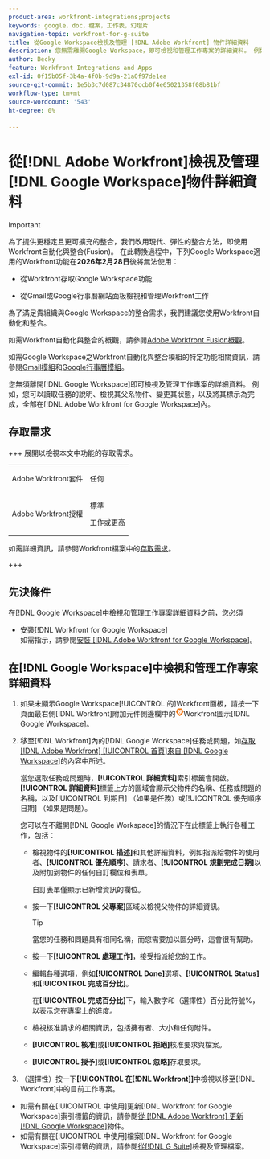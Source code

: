 ```yaml
---
product-area: workfront-integrations;projects
keywords: google，doc，檔案，工作表，幻燈片
navigation-topic: workfront-for-g-suite
title: 從Google Workspace檢視及管理 [!DNL Adobe Workfront] 物件詳細資料
description: 您無需離開Google Workspace，即可檢視和管理工作專案的詳細資料。 例如，您可以在Google Workspace的 [!DNL Adobe Workfront] 內讀取任務的說明、檢視其父系物件、變更其狀態，以及將其標示為完成。
author: Becky
feature: Workfront Integrations and Apps
exl-id: 0f15b05f-3b4a-4f0b-9d9a-21a0f97de1ea
source-git-commit: 1e5b3c7d087c34870ccb0f4e65021358f08b81bf
workflow-type: tm+mt
source-wordcount: '543'
ht-degree: 0%

---
```


# 從[!DNL Adobe Workfront]檢視及管理[!DNL Google Workspace]物件詳細資料

>[!IMPORTANT]
>
>為了提供更穩定且更可擴充的整合，我們改用現代、彈性的整合方法，即使用Workfront自動化與整合(Fusion)。 在此轉換過程中，下列Google Workspace適用的Workfront功能在&#x200B;**2026年2月28日**&#x200B;後將無法使用：
>
>* 從Workfront存取Google Workspace功能
>
>* 從Gmail或Google行事曆網站面板檢視和管理Workfront工作
>
>為了滿足貴組織與Google Workspace的整合需求，我們建議您使用Workfront自動化和整合。
>
>如需Workfront自動化與整合的概觀，請參閱[Adobe Workfront Fusion概觀](https://experienceleague.adobe.com/zh-hant/docs/workfront-fusion/using/get-started-with-fusion/understand-workfront-fusion/workfront-fusion-overview)。
>
>如需Google Workspace之Workfront自動化與整合模組的特定功能相關資訊，請參閱[Gmail模組](https://experienceleague.adobe.com/zh-hant/docs/workfront-fusion/using/references/apps-and-their-modules/third-party-app-connectors/gmail-modules)和[Google行事曆模組](https://experienceleague.adobe.com/zh-hant/docs/workfront-fusion/using/references/apps-and-their-modules/third-party-app-connectors/google-calendar-modules)。

您無須離開[!DNL Google Workspace]即可檢視及管理工作專案的詳細資料。 例如，您可以讀取任務的說明、檢視其父系物件、變更其狀態，以及將其標示為完成，全部在[!DNL Adobe Workfront for Google Workspace]內。

## 存取需求

+++ 展開以檢視本文中功能的存取需求。

<table style="table-layout:auto"> 
 <col> 
 <col> 
 <tbody> 
  <tr> 
   <td role="rowheader">Adobe Workfront套件</td> 
   <td> <p>任何</p> </td> 
  </tr> 
  <tr> 
   <td role="rowheader">Adobe Workfront授權</td> 
   <td> <p>標準</p><p>工作或更高</p>
  </tr> 
 </tbody> 
</table>

如需詳細資訊，請參閱Workfront檔案中的[存取需求](/help/quicksilver/administration-and-setup/add-users/access-levels-and-object-permissions/access-level-requirements-in-documentation.md)。

+++

## 先決條件

在[!DNL Google Workspace]中檢視和管理工作專案詳細資料之前，您必須

* 安裝[!DNL Workfront for Google Workspace]\
   如需指示，請參閱[安裝 [!DNL Adobe Workfront for Google Workspace]](../../workfront-integrations-and-apps/workfront-for-g-suite/install-workfront-for-gsuite.md)。

## 在[!DNL Google Workspace]中檢視和管理工作專案詳細資料

1. 如果未顯示Google Workspace[!UICONTROL 的]Workfront面板，請按一下頁面最右側[!DNL Workfront]附加元件側邊欄中的![圖示](assets/wf-lion-icon.png)Workfront圖示[!DNL Google Workspace]。
1. 移至[!DNL Workfront]內的[!DNL Google Workspace]任務或問題，如[存取 [!DNL Adobe Workfront] [!UICONTROL 首頁]來自 [!DNL Google Workspace]](../../workfront-integrations-and-apps/workfront-for-g-suite/access-wf-home-content-from-g-suite.md)的內容中所述。

   當您選取任務或問題時，**[!UICONTROL 詳細資料]**&#x200B;索引標籤會開啟。 **[!UICONTROL 詳細資料]**&#x200B;標籤上方的區域會顯示父物件的名稱、任務或問題的名稱，以及[!UICONTROL 到期日] （如果是任務）或[!UICONTROL 優先順序日期] （如果是問題）。


   您可以在不離開[!DNL Google Workspace]的情況下在此標籤上執行各種工作，包括：

   * 檢視物件的&#x200B;**[!UICONTROL 描述]**&#x200B;和其他詳細資料，例如指派給物件的使用者、**[!UICONTROL 優先順序]**、請求者、**[!UICONTROL 規劃完成日期]**&#x200B;以及附加到物件的任何自訂欄位和表單。

     自訂表單僅顯示已新增資訊的欄位。

   * 按一下&#x200B;**[!UICONTROL 父專案]**&#x200B;區域以檢視父物件的詳細資訊。

     >[!TIP]
     >
     >當您的任務和問題具有相同名稱，而您需要加以區分時，這會很有幫助。

   * 按一下&#x200B;**[!UICONTROL 處理工作]**，接受指派給您的工作。
   * 編輯各種選項，例如&#x200B;**[!UICONTROL Done]**&#x200B;選項、**[!UICONTROL Status]**&#x200B;和&#x200B;**[!UICONTROL 完成百分比]**。

     在&#x200B;**[!UICONTROL 完成百分比]**&#x200B;下，輸入數字和（選擇性）百分比符號%，以表示您在專案上的進度。
   * 檢視核准請求的相關資訊，包括擁有者、大小和任何附件。
   * **[!UICONTROL 核准]**&#x200B;或&#x200B;**[!UICONTROL 拒絕]**&#x200B;核准要求與檔案。

   * **[!UICONTROL 授予]**&#x200B;或&#x200B;**[!UICONTROL 忽略]**&#x200B;存取要求。

1. （選擇性）按一下&#x200B;**[!UICONTROL 在[!DNL Workfront]]**&#x200B;中檢視以移至[!DNL Workfront]中的目前工作專案。

* 如需有關在[!UICONTROL 中使用]更新[!DNL Workfront for Google Workspace]索引標籤的資訊，請參閱[從 [!DNL Adobe Workfront] 更新 [!DNL Google Workspace]](../../workfront-integrations-and-apps/workfront-for-g-suite/update-a-workfront-object-in-gsuite.md)物件。
* 如需有關在[!UICONTROL 中使用]檔案[!DNL Workfront for Google Workspace]索引標籤的資訊，請參閱[從[!DNL G Suite]](../../workfront-integrations-and-apps/workfront-for-g-suite/view-and-manage-documents-in-gsuite.md)檢視及管理檔案。
